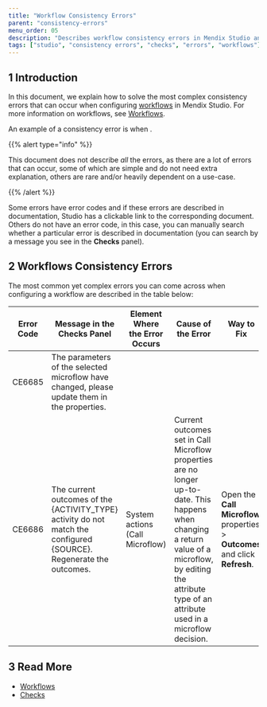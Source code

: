 ```yaml
---
title: "Workflow Consistency Errors"
parent: "consistency-errors"
menu_order: 05
description: "Describes workflow consistency errors in Mendix Studio and the way to fix them."
tags: ["studio", "consistency errors", "checks", "errors", "workflows"]
---
```


## 1 Introduction 

In this document, we explain how to solve the most complex consistency errors that can occur when configuring [workflows](workflows) in Mendix Studio. For more information on workflows, see [Workflows](workflows).

An example of a consistency error is when . 

{{% alert type="info" %}}

This document does not describe *all* the errors, as there are a lot of errors that can occur, some of which are simple and do not need extra explanation, others are rare and/or heavily dependent on a use-case. 

{{% /alert %}}

Some errors have error codes and if these errors are described in documentation, Studio has a clickable link to the corresponding document. Others do not have an error code, in this case, you can manually search whether a particular error is described in documentation (you can search by a message you see in the **Checks** panel).

## 2 Workflows Consistency Errors 

The most common yet complex errors you can come across when configuring a workflow are described in the table below:

| Error Code | Message in the Checks Panel                                  | Element Where the Error Occurs  | Cause of the Error                                           | Way to Fix                                                   |
| ---------- | ------------------------------------------------------------ | ------------------------------- | ------------------------------------------------------------ | ------------------------------------------------------------ |
| CE6685     | The parameters of the selected microflow have changed, please update them in the properties. |                                 |                                                              |                                                              |
| CE6686     | The current outcomes of the {ACTIVITY_TYPE} activity do not match the configured {SOURCE}. Regenerate the outcomes. | System actions (Call Microflow) | Current outcomes set in Call Microflow properties are no longer up-to-date. This happens when changing a return value of a microflow, by editing the attribute type of an attribute used in a microflow decision. | Open the **Call Microflow** properties > **Outcomes** and click **Refresh**. |




## 3 Read More

* [Workflows](workflows)
* [Checks](checks)
